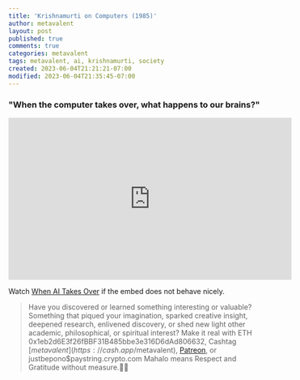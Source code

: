 ```yaml
---
title: 'Krishnamurti on Computers (1985)'
author: metavalent
layout: post
published: true
comments: true
categories: metavalent
tags: metavalent, ai, krishnamurti, society
created: 2023-06-04T21:21:21-07:00
modified: 2023-06-04T21:35:45-07:00
---
```


### "When the computer takes over, what happens to our brains?"

<iframe id="ytplayer" type="text/html loading="lazy" width="560" height="320"
  src="https://www.youtube.com/embed/psrP8jSt804?autoplay=1"
  frameborder="0"></iframe>

Watch [When AI Takes Over](https://youtube.com/psrP8jSt804) if the embed does not behave nicely.

<!-- For custom thumbnail
![alt text](/assets/images/image.jpg "title")
-->

<p></p>
<p></p>
<p></p>

> Have you discovered or learned something interesting or valuable? Something that piqued your imagination, sparked creative insight, deepened research, enlivened discovery, or shed new light other academic, philosophical, or spiritual interest? Make it real with ETH 0x1eb2d6E3f26fBBF31B485bbe3e316D6dAd806632, Cashtag [$metavalent](https://cash.app/$metavalent), [Patreon](https://patreon.com/metavalent), or justbepono$paystring.crypto.com Mahalo means Respect and Gratitude without measure.🙏🏼

